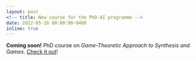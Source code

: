 ```yaml
---
layout: post
<!-- title: New course for the PhD-AI programme -->
date: 2022-05-18 00:00:00-0400
inline: true
---
```


**Coming soon!** PhD course on <em>Game-Theoretic Approach to Synthesis and Games</em>. [Check it out](https://whitemech.github.io/courses)!
